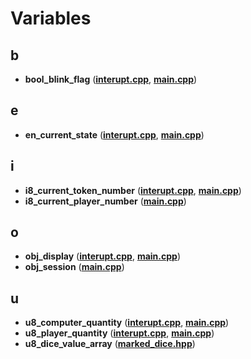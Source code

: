 
# Variables



## b

* **bool\_blink\_flag** ([**interupt.cpp**](interupt_8cpp.md), [**main.cpp**](main_8cpp.md))


## e

* **en\_current\_state** ([**interupt.cpp**](interupt_8cpp.md), [**main.cpp**](main_8cpp.md))


## i

* **i8\_current\_token\_number** ([**interupt.cpp**](interupt_8cpp.md), [**main.cpp**](main_8cpp.md))
* **i8\_current\_player\_number** ([**main.cpp**](main_8cpp.md))


## o

* **obj\_display** ([**interupt.cpp**](interupt_8cpp.md), [**main.cpp**](main_8cpp.md))
* **obj\_session** ([**main.cpp**](main_8cpp.md))


## u

* **u8\_computer\_quantity** ([**interupt.cpp**](interupt_8cpp.md), [**main.cpp**](main_8cpp.md))
* **u8\_player\_quantity** ([**interupt.cpp**](interupt_8cpp.md), [**main.cpp**](main_8cpp.md))
* **u8\_dice\_value\_array** ([**marked\_dice.hpp**](marked__dice_8hpp.md))




